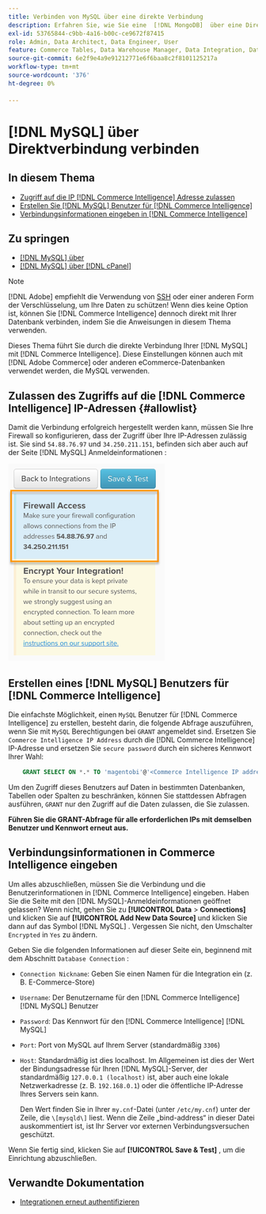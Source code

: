 ```yaml
---
title: Verbinden von MySQL über eine direkte Verbindung
description: Erfahren Sie, wie Sie eine  [!DNL MongoDB]  über eine Direktverbindung herstellen.
exl-id: 53765844-c9bb-4a16-b00c-ce9672f87415
role: Admin, Data Architect, Data Engineer, User
feature: Commerce Tables, Data Warehouse Manager, Data Integration, Data Import/Export
source-git-commit: 6e2f9e4a9e91212771e6f6baa8c2f8101125217a
workflow-type: tm+mt
source-wordcount: '376'
ht-degree: 0%

---
```


# [!DNL MySQL] über Direktverbindung verbinden

## In diesem Thema

* [Zugriff auf die IP [!DNL Commerce Intelligence] Adresse zulassen](#allowlist)
* [Erstellen Sie  [!DNL MySQL]  Benutzer für [!DNL Commerce Intelligence]](#steptwo)
* [Verbindungsinformationen eingeben in [!DNL Commerce Intelligence]](#stepthree)

## Zu springen

* [[!DNL MySQL] über &#x200B;](../integrations/mysql-via-ssh-tunnel.md)
* [[!DNL MySQL] über [!DNL cPanel]](../integrations/mysql-via-cpanel.md)

>[!NOTE]
>
>[!DNL Adobe] empfiehlt die Verwendung von [SSH](../integrations/mysql-via-ssh-tunnel.md) oder einer anderen Form der Verschlüsselung, um Ihre Daten zu schützen! Wenn dies keine Option ist, können Sie [!DNL Commerce Intelligence] dennoch direkt mit Ihrer Datenbank verbinden, indem Sie die Anweisungen in diesem Thema verwenden.

Dieses Thema führt Sie durch die direkte Verbindung Ihrer [!DNL MySQL] mit [!DNL Commerce Intelligence]. Diese Einstellungen können auch mit [!DNL Adobe Commerce] oder anderen eCommerce-Datenbanken verwendet werden, die MySQL verwenden.

## Zulassen des Zugriffs auf die [!DNL Commerce Intelligence] IP-Adressen {#allowlist}

Damit die Verbindung erfolgreich hergestellt werden kann, müssen Sie Ihre Firewall so konfigurieren, dass der Zugriff über Ihre IP-Adressen zulässig ist. Sie sind `54.88.76.97` und `34.250.211.151`, befinden sich aber auch auf der Seite [!DNL MySQL] Anmeldeinformationen :

![MBI_Allow_Access_IPs.png](../../../assets/MBI_allow_access_IPs.png)

## Erstellen eines [!DNL MySQL] Benutzers für [!DNL Commerce Intelligence]

Die einfachste Möglichkeit, einen `MySQL` Benutzer für [!DNL Commerce Intelligence] zu erstellen, besteht darin, die folgende Abfrage auszuführen, wenn Sie mit `MySQL` Berechtigungen bei `GRANT` angemeldet sind. Ersetzen Sie `Commerce Intelligence IP Address` durch die [!DNL Commerce Intelligence] IP-Adresse und ersetzen Sie `secure password` durch ein sicheres Kennwort Ihrer Wahl:

```sql
    GRANT SELECT ON *.* TO 'magentobi'@'<Commerce Intelligence IP address>' IDENTIFIED BY '<secure password>';
```

Um den Zugriff dieses Benutzers auf Daten in bestimmten Datenbanken, Tabellen oder Spalten zu beschränken, können Sie stattdessen Abfragen ausführen, `GRANT` nur den Zugriff auf die Daten zulassen, die Sie zulassen.

**Führen Sie die GRANT-Abfrage für alle erforderlichen IPs mit demselben Benutzer und Kennwort erneut aus.**

## Verbindungsinformationen in Commerce Intelligence eingeben

Um alles abzuschließen, müssen Sie die Verbindung und die Benutzerinformationen in [!DNL Commerce Intelligence] eingeben. Haben Sie die Seite mit den [!DNL MySQL]-Anmeldeinformationen geöffnet gelassen? Wenn nicht, gehen Sie zu **[!UICONTROL Data** > **Connections]** und klicken Sie auf **[!UICONTROL Add New Data Source]** und klicken Sie dann auf das Symbol [!DNL MySQL] . Vergessen Sie nicht, den Umschalter `Encrypted` in `Yes` zu ändern.

Geben Sie die folgenden Informationen auf dieser Seite ein, beginnend mit dem Abschnitt `Database Connection` :

* `Connection Nickname`: Geben Sie einen Namen für die Integration ein (z. B. E-Commerce-Store)
* `Username`: Der Benutzername für den [!DNL Commerce Intelligence] [!DNL MySQL] Benutzer
* `Password`: Das Kennwort für den [!DNL Commerce Intelligence] [!DNL MySQL]
* `Port`: Port von MySQL auf Ihrem Server (standardmäßig `3306`)
* `Host`: Standardmäßig ist dies localhost. Im Allgemeinen ist dies der Wert der Bindungsadresse für Ihren [!DNL MySQL]-Server, der standardmäßig `127.0.0.1 (localhost)` ist, aber auch eine lokale Netzwerkadresse (z. B. `192.168.0.1`) oder die öffentliche IP-Adresse Ihres Servers sein kann.

  Den Wert finden Sie in Ihrer `my.cnf`-Datei (unter `/etc/my.cnf`) unter der Zeile, die `\[mysqld\]` liest. Wenn die Zeile „bind-address“ in dieser Datei auskommentiert ist, ist Ihr Server vor externen Verbindungsversuchen geschützt.

Wenn Sie fertig sind, klicken Sie auf **[!UICONTROL Save & Test]** , um die Einrichtung abzuschließen.

## Verwandte Dokumentation

* [Integrationen erneut authentifizieren](https://experienceleague.adobe.com/docs/commerce-knowledge-base/kb/how-to/mbi-reauthenticating-integrations.html?lang=de)
